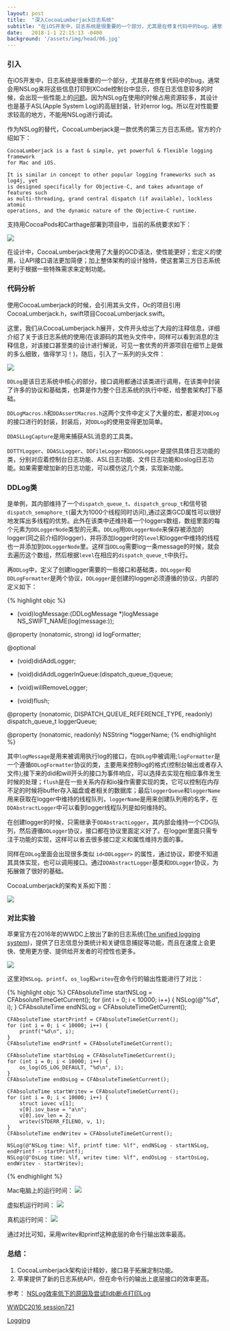 ```yaml
---
layout: post
title:  "深入CocoaLumberjack日志系统"
subtitle: "在iOS开发中，日志系统是很重要的一个部分，尤其是在修复代码中的bug，通常会用NSLog来将这些信息打印到XCode控制台中显示，但在日志信息较多的时候..."
date:   2018-1-1 22:15:13 -0400
background: '/assets/img/head/06.jpg'
---
```


### 引入

在iOS开发中，日志系统是很重要的一个部分，尤其是在修复代码中的bug，通常会用NSLog来将这些信息打印到XCode控制台中显示，但在日志信息较多的时候，会出现一些性能上的[问题](http://blog.sunnyxx.com/2014/04/22/objc_dig_nslog/)。因为NSLog在使用的时候占用资源较多，其设计也是基于ASL(Apple System Log)的高层封装，针对error log。所以在对性能要求较高的地方，不能用NSLog进行调试。

作为NSLog的替代，CocoaLumberjack是一款优秀的第三方日志系统。官方的介绍如下：

```
CocoaLumberjack is a fast & simple, yet powerful & flexible logging framework
for Mac and iOS.

It is similar in concept to other popular logging frameworks such as log4j, yet
is designed specifically for Objective-C, and takes advantage of features such
as multi-threading, grand central dispatch (if available), lockless atomic
operations, and the dynamic nature of the Objective-C runtime.
```

支持用CocoaPods和Carthage部署到项目中，当前的系统要求如下：

![](/img1/required.png)

在设计中，CocoaLumberjack使用了大量的GCD语法，使性能更好；宏定义的使用，让API接口语法更加简便；加上整体架构的设计独特，使这套第三方日志系统更利于根据一些特殊需求来定制功能。

### 代码分析

使用CocoaLumberjack的时候，会引用其头文件，Oc的项目引用CocoaLumberjack.h，swift项目CocoaLumberjack.swift。

这里，我们从CocoaLumberjack.h展开，文件开头给出了大段的注释信息，详细介绍了关于该日志系统的使用(在该源码的其他头文件中，同样可以看到消息的注释信息，对该接口甚至类的设计进行解说，可见一套优秀的开源项目在细节上是做的多么细致，值得学习！)，随后，引入了一系列的头文件：

![](/img1/import.png)

`DDLog`是该日志系统中核心的部分，接口调用都通过该类进行调用，在该类中封装了许多的协议和基础类，也算是作为整个日志系统的执行中枢，给整套架构打下基础。

`DDLogMacros.h`和`DDAssertMacros.h`这两个文件中定义了大量的宏，都是对`DDLog`的接口进行的封装，封装后，对`DDLog`的使用变得更加简单。

`DDASLLogCapture`是用来捕获ASL消息的工具类。

`DDTTYLogger`、`DDASLLogger`、`DDFileLogger`和`DDOSLogger`是提供具体日志功能的类，分别对应着控制台日志功能、ASL日志功能、文件日志功能和oslog日志功能。如果需要增加新的日志功能，可以模仿这几个类，实现新功能。

### DDLog类

是单例，其内部维持了一个`dispatch_queue_t`、`dispatch_group_t`和信号锁`dispatch_semaphore_t`(最大为1000个线程同时访问),通过这类GCD属性可以很好地发挥出多线程的优势。此外在该类中还维持着一个loggers数组，数组里面的每个元素为`DDLoggerNode`类型的元素。`DDLog`用`DDLoggerNode`来保存被添加的logger(同之前介绍的logger)，并将添加logger时的`level`和logger中维持的线程也一并添加到`DDLoggerNode`里。这样当`DDLog`需要log一条message的时候，就会去遍历这个数组，然后根据`level`在相应的`dispatch_queue_t`中执行。

再`DDLog`中，定义了创建logger需要的一些接口和基础类，`DDLogger`和`DDLogFormatter`是两个协议，`DDLogger`是创建的logger必须遵循的协议，内部的定义如下：

{% highlight objc %}
- (void)logMessage:(DDLogMessage *)logMessage NS_SWIFT_NAME(log(message:));

@property (nonatomic, strong) id <DDLogFormatter> logFormatter;

@optional

- (void)didAddLogger;

- (void)didAddLoggerInQueue:(dispatch_queue_t)queue;

- (void)willRemoveLogger;

- (void)flush;

@property (nonatomic, DISPATCH_QUEUE_REFERENCE_TYPE, readonly) dispatch_queue_t loggerQueue;

@property (nonatomic, readonly) NSString *loggerName;
{% endhighlight %}

其中`logMessage`是用来被调用执行log的接口，在`DDLog`中被调用;`logFormatter`是一个遵循`DDLogFormatter`协议的类，主要用来控制log的格式(控制台输出或者存入文件);接下来的did和will开头的接口为事件响应，可以选择去实现在相应事件发生时候的处理；`flush`是在一些关系内存和io操作需要实现的类，它可以控制在内存不足的时候将buffer存入磁盘或者相关的数据库；最后`loggerQueue`和`loggerName`用来获取在logger中维持的线程队列，`loggerName`是用来创建队列用的名字，在`DDAbstractLogger`中可以看到logger线程队列是如何维持的。

在创建logger的时候，只需继承于`DDAbstractLogger`，其内部会维持一个CDG队列，然后遵循`DDLogger`协议，接口都在协议里面定义好了。在logger里面只需专注于功能的实现，这样可以省去很多接口定义和属性维持方面的事。

同样在`DDLog`里面会出现很多类似 `id<DDLogger>` 的属性，通过协议，即使不知道其具体实现，也可以调用接口。通过`DDAbstractLogger`基类和`DDLogger`协议，为拓展做了很好的基础。

CocoaLumberjack的架构关系如下图：

![](/img1/CocoaLumberjackClassDiagram.png)

### 对比实验

苹果官方在2016年的WWDC上放出了新的日志系统([The unified logging system](https://developer.apple.com/documentation/os/logging?language=objc))，提供了日志信息分类统计和关键信息捕捉等功能，而且在速度上会更快、使用更方便、提供给开发者的可控性也更多。

![](/img1/featurelog.png)

这里对`NSLog`、`printf`、`os_log`和`writev`在命令行的输出性能进行了对比：

{% highlight objc %}
	CFAbsoluteTime startNSLog = CFAbsoluteTimeGetCurrent();
    for (int i = 0; i < 10000; i++) {
        NSLog(@"%d", i);
    }
    CFAbsoluteTime endNSLog = CFAbsoluteTimeGetCurrent();

    CFAbsoluteTime startPrintf = CFAbsoluteTimeGetCurrent();
    for (int i = 0; i < 10000; i++) {
        printf("%d\n", i);
    }
    CFAbsoluteTime endPrintf = CFAbsoluteTimeGetCurrent();

    CFAbsoluteTime startOsLog = CFAbsoluteTimeGetCurrent();
    for (int i = 0; i < 10000; i++) {
        os_log(OS_LOG_DEFAULT, "%d\n", i);
    }
    CFAbsoluteTime endOsLog = CFAbsoluteTimeGetCurrent();

    CFAbsoluteTime startWritev = CFAbsoluteTimeGetCurrent();
    for (int i = 0; i < 10000; i++) {
        struct iovec v[1];
        v[0].iov_base = "a\n";
        v[0].iov_len = 2;
        writev(STDERR_FILENO, v, 1);
    }
    CFAbsoluteTime endWritev = CFAbsoluteTimeGetCurrent();

    NSLog(@"NSLog time: %lf, printf time: %lf", endNSLog - startNSLog, endPrintf - startPrintf);
    NSLog(@"OsLog time: %lf, writev time: %lf", endOsLog - startOsLog, endWritev - startWritev);
{% endhighlight %}

Mac电脑上的运行时间：
![](/img1/speed01.png)

虚拟机运行时间：
![](/img1/speed02.png)

真机运行时间：
![](/img1/speed03.png)

通过对比可知，采用writev和printf这种底层的命令行输出效率最高。

### 总结：

  1. CocoaLumberjack架构设计精妙，接口易于拓展定制功能。
  2. 苹果提供了新的日志系统API，但在命令行的输出上底层接口的效率更高。

参考：
[NSLog效率低下的原因及尝试lldb断点打印Log](http://blog.sunnyxx.com/2014/04/22/objc_dig_nslog/)

[WWDC2016 session721]( [https://developer.apple.com/videos/play/wwdc2016/721/](https://developer.apple.com/videos/play/wwdc2016/721/)
)

[Logging](https://developer.apple.com/documentation/os/logging?language=objc)
